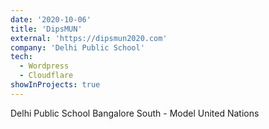 ```yaml
---
date: '2020-10-06'
title: 'DipsMUN'
external: 'https://dipsmun2020.com'
company: 'Delhi Public School'
tech:
  - Wordpress
  - Cloudflare
showInProjects: true
---
```


Delhi Public School Bangalore South - Model United Nations
